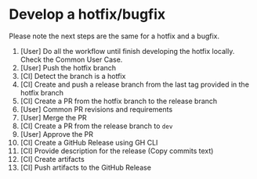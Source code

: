 # Develop a hotfix/bugfix

Please note the next steps are the same for a hotfix and a bugfix.

1. [User] Do all the workflow until finish developing the hotfix locally. Check the Common User Case.
2. [User] Push the hotfix branch
3. [CI] Detect the branch is a hotfix
4. [CI] Create and push a release branch from the last tag provided in the hotfix branch
5. [CI] Create a PR from the hotfix branch to the release branch
6. [User] Common PR revisions and requirements
7. [User] Merge the PR
8. [CI] Create a PR from the release branch to `dev`
9. [User] Approve the PR
10. [CI] Create a GitHub Release using GH CLI
11. [CI] Provide description for the release (Copy commits text)
12. [CI] Create artifacts
13. [CI] Push artifacts to the GitHub Release